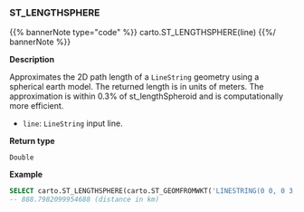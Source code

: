 ### ST_LENGTHSPHERE

{{% bannerNote type="code" %}}
carto.ST_LENGTHSPHERE(line)
{{%/ bannerNote %}}

**Description**

Approximates the 2D path length of a `LineString` geometry using a spherical earth model. The returned length is in units of meters. The approximation is within 0.3% of st_lengthSpheroid and is computationally more efficient.

* `line`: `LineString` input line.

**Return type**

`Double`

**Example**

```sql
SELECT carto.ST_LENGTHSPHERE(carto.ST_GEOMFROMWKT('LINESTRING(0 0, 0 3, 5 3)')) / 1000;
-- 888.7982099954688 (distance in km)
```